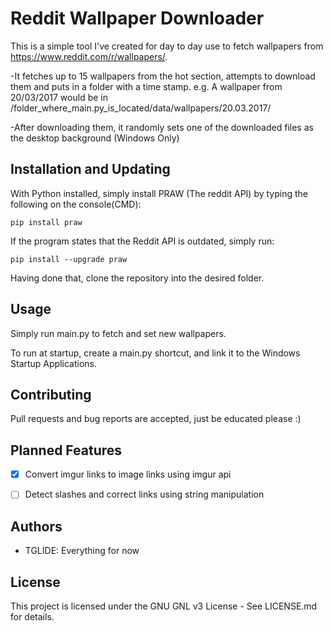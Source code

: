 # Reddit Wallpaper Downloader
This is a simple tool I've created for day to day use to fetch wallpapers from https://www.reddit.com/r/wallpapers/.

-It fetches up to 15 wallpapers from the hot section, attempts to download them and puts in a folder with a time stamp. 
e.g. A wallpaper from 20/03/2017 would be in /folder_where_main.py_is_located/data/wallpapers/20.03.2017/

-After downloading them, it randomly sets one of the downloaded files as the desktop background (Windows Only)

## Installation and Updating
With Python installed, simply install PRAW (The reddit API) by typing the following on the console(CMD):

`pip install praw`

If the program states that the Reddit API is outdated, simply run:

`pip install --upgrade praw`

Having done that, clone the repository into the desired folder.

## Usage
Simply run main.py to fetch and set new wallpapers. 

To run at startup, create a main.py shortcut, and link it to the Windows Startup Applications.

## Contributing
Pull requests and bug reports are accepted, just be educated please :)

## Planned Features
- [x] Convert imgur links to image links using imgur api
- [ ] Detect slashes and correct links using string manipulation


## Authors
- TGLIDE: Everything for now

## License
This project is licensed under the GNU GNL v3 License - See LICENSE.md for details.
